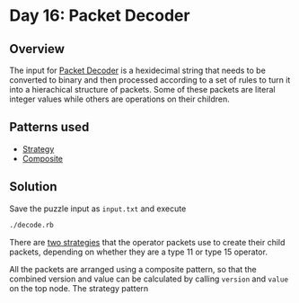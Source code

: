 # Day 16: Packet Decoder

## Overview

The input for [Packet Decoder](https://adventofcode.com/2021/day/16) is a
hexidecimal string that needs to be converted to binary and then processed
according to a set of rules to turn it into a hierachical structure of packets.
Some of these packets are literal integer values while others are operations on
their children.

## Patterns used

* [Strategy](https://en.wikipedia.org/wiki/Strategy_pattern)
* [Composite](https://en.wikipedia.org/wiki/Composite_pattern)

## Solution

Save the puzzle input as `input.txt` and execute

```bash
./decode.rb
```

There are [two strategies](lib/packets_strategies) that the operator packets
use to create their child packets, depending on whether they are a type 11 or
type 15 operator.

All the packets are arranged using a composite pattern, so that the combined
version and value can be calculated by calling `version` and `value` on the top
node.
The strategy pattern
